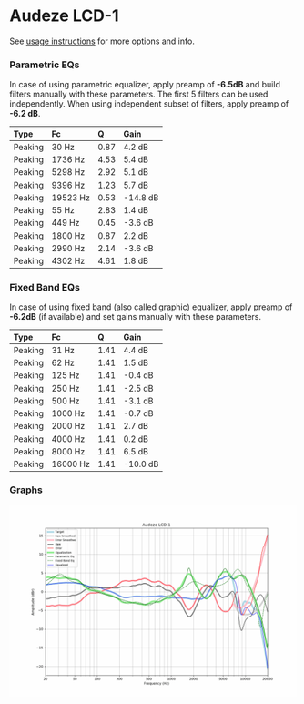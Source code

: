 # Audeze LCD-1
See [usage instructions](https://github.com/jaakkopasanen/AutoEq#usage) for more options and info.

### Parametric EQs
In case of using parametric equalizer, apply preamp of **-6.5dB** and build filters manually
with these parameters. The first 5 filters can be used independently.
When using independent subset of filters, apply preamp of **-6.2 dB**.

| Type    | Fc       |    Q | Gain     |
|:--------|:---------|:-----|:---------|
| Peaking | 30 Hz    | 0.87 | 4.2 dB   |
| Peaking | 1736 Hz  | 4.53 | 5.4 dB   |
| Peaking | 5298 Hz  | 2.92 | 5.1 dB   |
| Peaking | 9396 Hz  | 1.23 | 5.7 dB   |
| Peaking | 19523 Hz | 0.53 | -14.8 dB |
| Peaking | 55 Hz    | 2.83 | 1.4 dB   |
| Peaking | 449 Hz   | 0.45 | -3.6 dB  |
| Peaking | 1800 Hz  | 0.87 | 2.2 dB   |
| Peaking | 2990 Hz  | 2.14 | -3.6 dB  |
| Peaking | 4302 Hz  | 4.61 | 1.8 dB   |

### Fixed Band EQs
In case of using fixed band (also called graphic) equalizer, apply preamp of **-6.2dB**
(if available) and set gains manually with these parameters.

| Type    | Fc       |    Q | Gain     |
|:--------|:---------|:-----|:---------|
| Peaking | 31 Hz    | 1.41 | 4.4 dB   |
| Peaking | 62 Hz    | 1.41 | 1.5 dB   |
| Peaking | 125 Hz   | 1.41 | -0.4 dB  |
| Peaking | 250 Hz   | 1.41 | -2.5 dB  |
| Peaking | 500 Hz   | 1.41 | -3.1 dB  |
| Peaking | 1000 Hz  | 1.41 | -0.7 dB  |
| Peaking | 2000 Hz  | 1.41 | 2.7 dB   |
| Peaking | 4000 Hz  | 1.41 | 0.2 dB   |
| Peaking | 8000 Hz  | 1.41 | 6.5 dB   |
| Peaking | 16000 Hz | 1.41 | -10.0 dB |

### Graphs
![](./Audeze%20LCD-1.png)